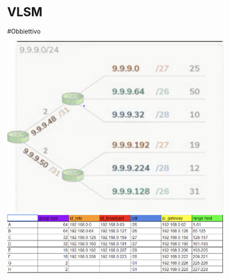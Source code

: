 # VLSM

#Obbiettivo

<img src="images/schema.PNG" width=500>

<img src="images/tabella.png" width=500>
